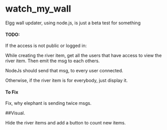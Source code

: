 watch_my_wall
=============

Elgg wall updater, using node.js, is just a beta test for something


#### TODO:


If the access is not public or logged in:

While creating the river item, get all the users that have access to view the river item.
Then emit the msg to each others.

NodeJs should send that msg, to every user connected.

Otherwise, if the river item is for everybody, just display it.


#### To Fix

Fix, why elephant is sending twice msgs.


##Visual.

Hide the river items and add a button to count new items.